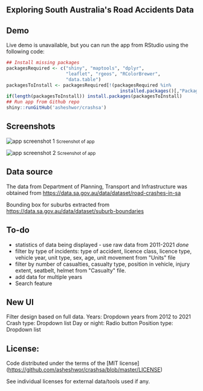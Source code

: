 ## Exploring South Australia's Road Accidents Data

## Demo

Live demo is unavailable, but you can run the app from RStudio using the following code:

```R
## Install missing packages
packagesRequired <- c("shiny", "maptools", "dplyr",
                      "leaflet", "rgeos", "RColorBrewer",
                      "data.table")
packagesToInstall <- packagesRequired[!(packagesRequired %in%
                                          installed.packages()[,"Package"])]
if(length(packagesToInstall)) install.packages(packagesToInstall)
## Run app from Github repo
shiny::runGitHub('asheshwor/crashsa')
```

## Screenshots

![app screenshot 1](img/img1.png)
<small>Screenshot of app</small>

![app screenshot 2](img/img2.png)
<small>Screenshot of app</small>

## Data source

The data from Department of Planning, Transport and Infrastructure was obtained from https://data.sa.gov.au/data/dataset/road-crashes-in-sa

Bounding box for suburbs extracted from https://data.sa.gov.au/data/dataset/suburb-boundaries

## To-do

* statistics of data being displayed - use raw data from 2011-2021 *done*
* filter by type of incidents: type of accident, licence class, licence type, vehicle year, unit type, sex, age, unit movement from "Units" file
* filter by number of casualties, casualty type, position in vehicle, injury extent, seatbelt, helmet from "Casualty" file.
* add data for multiple years
* Search feature


## New UI

Filter design based on full data.
Years: Dropdown years from 2012 to 2021
Crash type: Dropdown list
Day or night: Radio button
Position type: Dropdown list

## License:

Code distributed under the terms of the [MIT license] (https://github.com/asheshwor/crashsa/blob/master/LICENSE)

See individual licenses for external data/tools used if any.
